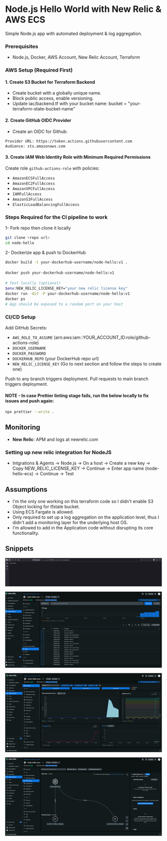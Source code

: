 # Node.js Hello World with New Relic & AWS ECS

Simple Node.js app with automated deployment & log aggregation.

### Prerequisites

- Node.js, Docker, AWS Account, New Relic Account, Terraform

### AWS Setup (Required First)

#### 1. Create S3 Bucket for Terraform Backend

- Create bucket with a globally unique name.
- Block public access, enable versioning.
- Update iac/backend.tf with your bucket name:
  bucket = "your-terraform-state-bucket-name"

#### 2. Create GitHub OIDC Provider

- Create an OIDC for Github:

```
Provider URL: https://token.actions.githubusercontent.com
Audience: sts.amazonaws.com
```

#### 3. Create IAM Web Identity Role with Minimum Required Permissions

Create role `github-actions-role` with policies:

- `AmazonECSFullAccess`
- `AmazonEC2FullAccess`
- `AmazonVPCFullAccess`
- `IAMFullAccess`
- `AmazonS3FullAccess`
- `ElasticLoadBalancingFullAccess`

### Steps Required for the CI pipeline to work

1- Fork repo then clone it locally

```bash
git clone <repo url>
cd node-hello
```

2- Dockerize app & push to DockerHub

```bash
docker build -t your-dockerhub-username/node-hello:v1 .

docker push your-dockerhub-username/node-hello:v1

# Test locally (optional)
$env:NEW_RELIC_LICENSE_KEY="your new relic license key"
docker run -dit -P your-dockerhub-username/node-hello:v1
docker ps
# App should be exposed to a random port on your host
```

### CI/CD Setup

Add GitHub Secrets:

- `AWS_ROLE_TO_ASSUME` (arn:aws:iam::YOUR_ACCOUNT_ID:role/github-actions-role)
- `DOCKER_USERNAME`
- `DOCKER_PASSWORD`
- `DOCKERHUB_REPO` (your DockerHub repo url)
- `NEW_RELIC_LICENSE_KEY` (Go to next section and follow the steps to create one)

Push to any branch triggers deployment.
Pull requests to main branch triggers deployment.

#### NOTE - In case Prettier linting stage fails, run the below locally to fix issues and push again:

```bash
npx prettier --write .
```

## Monitoring

- **New Relic**: APM and logs at newrelic.com

### Setting up new relic integration for NodeJS

- Intgrations & Agents -> Node.js -> On a host -> Create a new key -> Copy NEW_RELIC_LICENSE_KEY -> Continue -> Enter app name (node-hello-ecs) -> Continue -> Test

## Assumptions

- I'm the only one working on this terraform code so I didn't enable S3 Object locking for tfstate bucket.
- Using ECS Fargate is allowed.
- Only required to set up a log aggregation on the application level, thus I didn't add a monitoring layer for the underlying host OS.
- I'm allowed to add in the Application code without disrupting its core functionality.

## Snippets

![alt text](./docs/image3.png)

![alt text](./docs/image.png)

![alt text](./docs/image1.png)

![alt text](./docs/image2.png)
